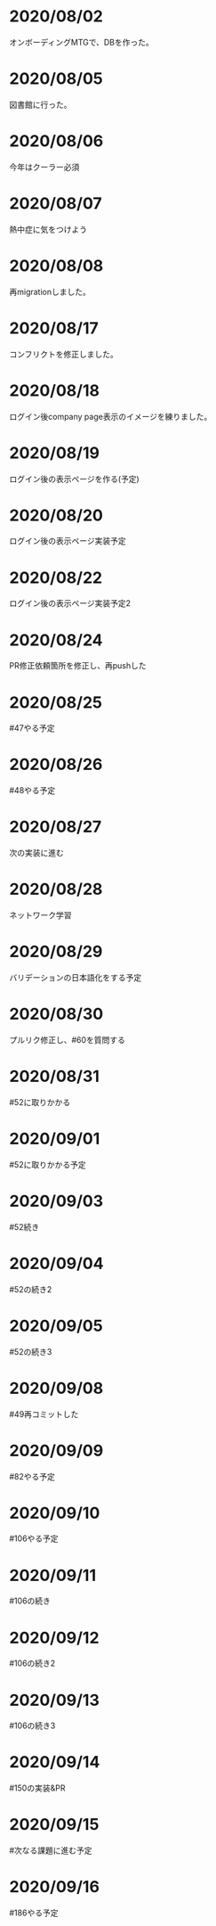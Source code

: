 # 2020/08/02
オンボーディングMTGで、DBを作った。

# 2020/08/05
図書館に行った。

# 2020/08/06
今年はクーラー必須

# 2020/08/07
熱中症に気をつけよう

# 2020/08/08
再migrationしました。

# 2020/08/17
コンフリクトを修正しました。

# 2020/08/18
ログイン後company page表示のイメージを練りました。

# 2020/08/19
ログイン後の表示ページを作る(予定)

# 2020/08/20
ログイン後の表示ページ実装予定

# 2020/08/22
ログイン後の表示ページ実装予定2

# 2020/08/24
PR修正依頼箇所を修正し、再pushした

# 2020/08/25
#47やる予定

# 2020/08/26
#48やる予定

# 2020/08/27
次の実装に進む

# 2020/08/28
ネットワーク学習

# 2020/08/29
バリデーションの日本語化をする予定

# 2020/08/30
プルリク修正し、#60を質問する

# 2020/08/31
#52に取りかかる

# 2020/09/01
#52に取りかかる予定

# 2020/09/03
#52続き

# 2020/09/04
#52の続き2

# 2020/09/05
#52の続き3

# 2020/09/08
#49再コミットした

# 2020/09/09
#82やる予定

# 2020/09/10
#106やる予定

# 2020/09/11
#106の続き

# 2020/09/12
#106の続き2

# 2020/09/13
#106の続き3

# 2020/09/14
#150の実装&PR

# 2020/09/15
#次なる課題に進む予定

# 2020/09/16
#186やる予定